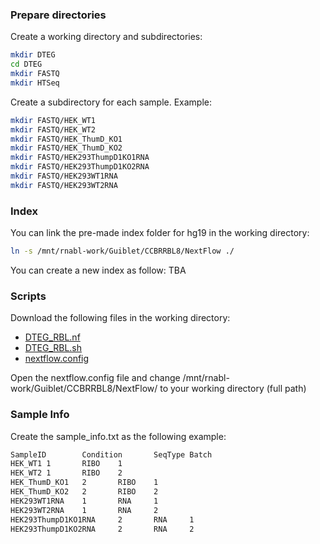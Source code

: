 ### Prepare directories

Create a working directory and subdirectories:

```bash
mkdir DTEG
cd DTEG
mkdir FASTQ
mkdir HTSeq
```


Create a subdirectory for each sample. Example:

```bash
mkdir FASTQ/HEK_WT1
mkdir FASTQ/HEK_WT2
mkdir FASTQ/HEK_ThumD_KO1
mkdir FASTQ/HEK_ThumD_KO2
mkdir FASTQ/HEK293ThumpD1KO1RNA
mkdir FASTQ/HEK293ThumpD1KO2RNA
mkdir FASTQ/HEK293WT1RNA
mkdir FASTQ/HEK293WT2RNA
```


### Index

You can link the pre-made index folder for hg19 in the working directory:

```bash
ln -s /mnt/rnabl-work/Guiblet/CCBRRBL8/NextFlow ./
```

You can create a new index as follow:
TBA


### Scripts

Download the following files in the working directory:

- [DTEG_RBL.nf](https://github.com/RBL-NCI/Dockers/blob/main/workflows/DTEG/DTEG_RBL.nf)
- [DTEG_RBL.sh](https://github.com/RBL-NCI/Dockers/blob/main/workflows/DTEG/DTEG_RBL.sh)
- [nextflow.config](https://github.com/RBL-NCI/Dockers/blob/main/workflows/DTEG/nextflow.config)

Open the nextflow.config file and change /mnt/rnabl-work/Guiblet/CCBRRBL8/NextFlow/ to your working directory (full path)

### Sample Info

Create the sample_info.txt as the following example:


```bash
SampleID        Condition       SeqType Batch
HEK_WT1 1       RIBO    1
HEK_WT2 1       RIBO    2
HEK_ThumD_KO1   2       RIBO    1
HEK_ThumD_KO2   2       RIBO    2
HEK293WT1RNA    1       RNA     1
HEK293WT2RNA    1       RNA     2
HEK293ThumpD1KO1RNA     2       RNA     1
HEK293ThumpD1KO2RNA     2       RNA     2 
```

